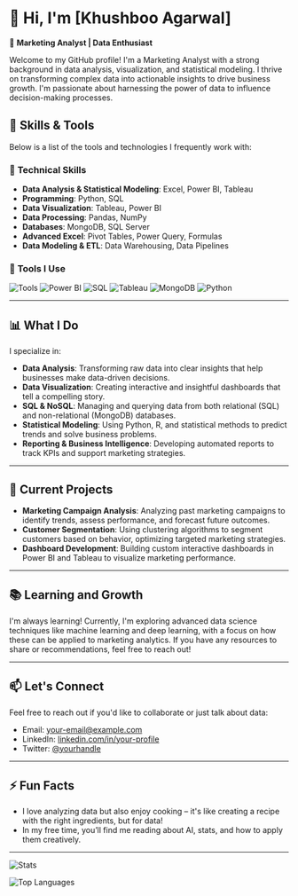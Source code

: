 # 👋 Hi, I'm [Khushboo Agarwal]  
🎯 **Marketing Analyst | Data Enthusiast**  

Welcome to my GitHub profile! I'm a Marketing Analyst with a strong background in data analysis, visualization, and statistical modeling. I thrive on transforming complex data into actionable insights to drive business growth. I'm passionate about harnessing the power of data to influence decision-making processes.

## 🚀 Skills & Tools

Below is a list of the tools and technologies I frequently work with:

### 💼 **Technical Skills**
- **Data Analysis & Statistical Modeling**: Excel, Power BI, Tableau
- **Programming**: Python, SQL
- **Data Visualization**: Tableau, Power BI
- **Data Processing**: Pandas, NumPy
- **Databases**: MongoDB, SQL Server
- **Advanced Excel**: Pivot Tables, Power Query, Formulas
- **Data Modeling & ETL**: Data Warehousing, Data Pipelines

### 🧰 **Tools I Use**
![Tools](https://img.shields.io/badge/Excel-217346?style=flat-square&logo=microsoft-excel&logoColor=white)
![Power BI](https://img.shields.io/badge/Power%20BI-F2C811?style=flat-square&logo=powerbi&logoColor=white)
![SQL](https://img.shields.io/badge/SQL-1572B6?style=flat-square&logo=postgresql&logoColor=white)
![Tableau](https://img.shields.io/badge/Tableau-E97627?style=flat-square&logo=tableau&logoColor=white)
![MongoDB](https://img.shields.io/badge/MongoDB-47A248?style=flat-square&logo=mongodb&logoColor=white)
![Python](https://img.shields.io/badge/Python-3776AB?style=flat-square&logo=python&logoColor=white)

---

## 📊 **What I Do**

I specialize in:
- **Data Analysis**: Transforming raw data into clear insights that help businesses make data-driven decisions.
- **Data Visualization**: Creating interactive and insightful dashboards that tell a compelling story.
- **SQL & NoSQL**: Managing and querying data from both relational (SQL) and non-relational (MongoDB) databases.
- **Statistical Modeling**: Using Python, R, and statistical methods to predict trends and solve business problems.
- **Reporting & Business Intelligence**: Developing automated reports to track KPIs and support marketing strategies.

---

## 🌱 **Current Projects**
- **Marketing Campaign Analysis**: Analyzing past marketing campaigns to identify trends, assess performance, and forecast future outcomes.
- **Customer Segmentation**: Using clustering algorithms to segment customers based on behavior, optimizing targeted marketing strategies.
- **Dashboard Development**: Building custom interactive dashboards in Power BI and Tableau to visualize marketing performance.

---

## 📚 **Learning and Growth**
I'm always learning! Currently, I'm exploring advanced data science techniques like machine learning and deep learning, with a focus on how these can be applied to marketing analytics. If you have any resources to share or recommendations, feel free to reach out!

---

## 📫 **Let's Connect**
Feel free to reach out if you'd like to collaborate or just talk about data:
- Email: [your-email@example.com](mailto:your-email@example.com)
- LinkedIn: [linkedin.com/in/your-profile](https://www.linkedin.com/in/your-profile)
- Twitter: [@yourhandle](https://twitter.com/yourhandle)

---

## ⚡ Fun Facts
- I love analyzing data but also enjoy cooking – it's like creating a recipe with the right ingredients, but for data!
- In my free time, you’ll find me reading about AI, stats, and how to apply them creatively.

---

![Stats](https://github-readme-stats.vercel.app/api?username=your-username&show_icons=true&hide_title=true&hide=prs&count_private=true&theme=radical)

![Top Languages](https://github-readme-stats.vercel.app/api/top-langs/?username=your-username&layout=compact&theme=radical)

